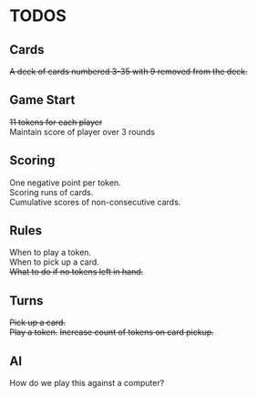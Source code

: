 # TODOS

## Cards
~~A deck of cards numbered 3-35 with 9 removed from the deck.~~

## Game Start
~~11 tokens for each player~~  
Maintain score of player over 3 rounds  


## Scoring
One negative point per token.  
Scoring runs of cards.  
Cumulative scores of non-consecutive cards. 

## Rules
When to play a token.   
When to pick up a card.   
~~What to do if no tokens left in hand.~~

## Turns
~~Pick up a card.~~  
~~Play a token.~~
~~Increase count of tokens on card pickup.~~  
 
## AI
How do we play this against a computer?
